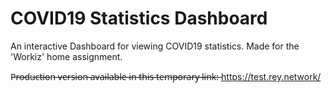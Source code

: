 # COVID19 Statistics Dashboard
An interactive Dashboard for viewing COVID19 statistics. Made for the 'Workiz' home assignment.

P̶r̶o̶d̶u̶c̶t̶i̶o̶n̶ ̶v̶e̶r̶s̶i̶o̶n̶ ̶a̶v̶a̶i̶l̶a̶b̶l̶e̶ ̶i̶n̶ ̶t̶h̶i̶s̶ ̶t̶e̶m̶p̶o̶r̶a̶r̶y̶ ̶l̶i̶n̶k̶:̶
https://test.rey.network/
